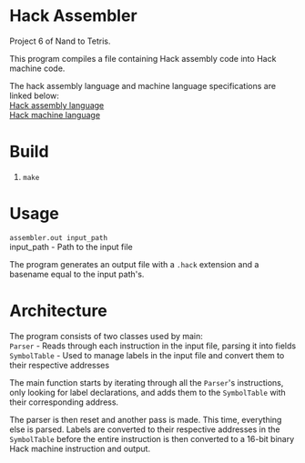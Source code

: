 # Hack Assembler

Project 6 of Nand to Tetris.

This program compiles a file containing Hack assembly code into Hack machine code.

The hack assembly language and machine language specifications are linked below:  
[Hack assembly language](https://docs.wixstatic.com/ugd/44046b_b73759b866b249a0b3a715bf5a18f668.pdf)  
[Hack machine language](https://docs.wixstatic.com/ugd/44046b_d70026d8c1424487a451eaba3e372132.pdf)

# Build
1. `make`

# Usage
`assembler.out input_path`  
input_path - Path to the input file

The program generates an output file with a `.hack` extension and a basename equal to the input path's.

# Architecture
The program consists of two classes used by main:  
`Parser` - Reads through each instruction in the input file, parsing it into fields  
`SymbolTable` - Used to manage labels in the input file and convert them to their respective addresses

The main function starts by iterating through all the `Parser`'s instructions, only looking for label declarations, and adds them to the `SymbolTable` with their corresponding address.

The parser is then reset and another pass is made. This time, everything else is parsed. Labels are converted to their respective addresses in the `SymbolTable` before the entire instruction is then converted to a 16-bit binary Hack machine instruction and output.

